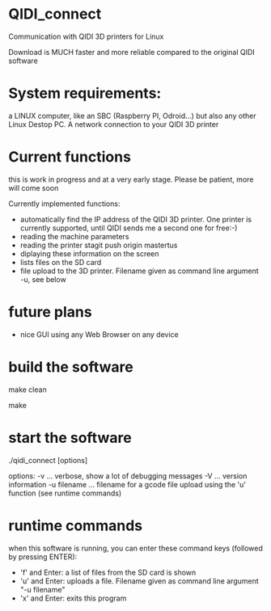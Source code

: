 # QIDI_connect
Communication with QIDI 3D printers for Linux

Download is MUCH faster and more reliable compared to the original QIDI software

# System requirements:
a LINUX computer, like an SBC (Raspberry PI, Odroid...) but also any other Linux Destop PC.
A network connection to your QIDI 3D printer

# Current functions

this is work in progress and at a very early stage. Please be patient, more will come soon

Currently implemented functions:

- automatically find the IP address of the QIDI 3D printer. One printer is currently supported, until QIDI sends me a second one for free:-)
- reading the machine parameters
- reading the printer stagit push origin mastertus
- diplaying these information on the screen
- lists files on the SD card
- file upload to the 3D printer. Filename given as command line argument -u, see below

# future plans

- nice GUI using any Web Browser on any device

# build the software

make clean

make

# start the software

./qidi_connect [options]

options:
-v ... verbose, show a lot of debugging messages
-V ... version information
-u filename ... filename for a gcode file upload using the 'u' function (see runtime commands)

# runtime commands

when this software is running, you can enter these command keys (followed by pressing ENTER):

- 'f' and Enter: a list of files from the SD card is shown
- 'u' and Enter: uploads a file. Filename given as command line argument "-u filename"
- 'x' and Enter: exits this program
